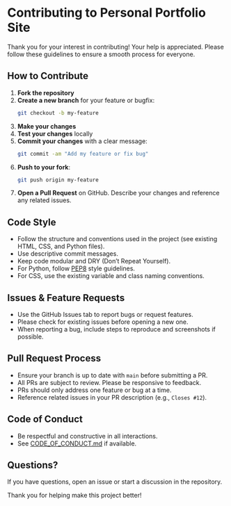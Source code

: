 # Contributing to Personal Portfolio Site

Thank you for your interest in contributing! Your help is appreciated. Please follow these guidelines to ensure a smooth process for everyone.

## How to Contribute

1. **Fork the repository**
2. **Create a new branch** for your feature or bugfix:
   ```bash
   git checkout -b my-feature
   ```
3. **Make your changes**
4. **Test your changes** locally
5. **Commit your changes** with a clear message:
   ```bash
   git commit -am "Add my feature or fix bug"
   ```
6. **Push to your fork**:
   ```bash
   git push origin my-feature
   ```
7. **Open a Pull Request** on GitHub. Describe your changes and reference any related issues.

## Code Style
- Follow the structure and conventions used in the project (see existing HTML, CSS, and Python files).
- Use descriptive commit messages.
- Keep code modular and DRY (Don’t Repeat Yourself).
- For Python, follow [PEP8](https://pep8.org/) style guidelines.
- For CSS, use the existing variable and class naming conventions.

## Issues & Feature Requests
- Use the GitHub Issues tab to report bugs or request features.
- Please check for existing issues before opening a new one.
- When reporting a bug, include steps to reproduce and screenshots if possible.

## Pull Request Process
- Ensure your branch is up to date with `main` before submitting a PR.
- All PRs are subject to review. Please be responsive to feedback.
- PRs should only address one feature or bug at a time.
- Reference related issues in your PR description (e.g., `Closes #12`).

## Code of Conduct
- Be respectful and constructive in all interactions.
- See [CODE_OF_CONDUCT.md](CODE_OF_CONDUCT.md) if available.

## Questions?
If you have questions, open an issue or start a discussion in the repository.

Thank you for helping make this project better!
